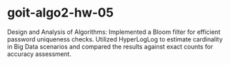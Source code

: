 # goit-algo2-hw-05
Design and Analysis of Algorithms: Implemented a Bloom filter for efficient password uniqueness checks. Utilized HyperLogLog to estimate cardinality in Big Data scenarios and compared the results against exact counts for accuracy assessment.
